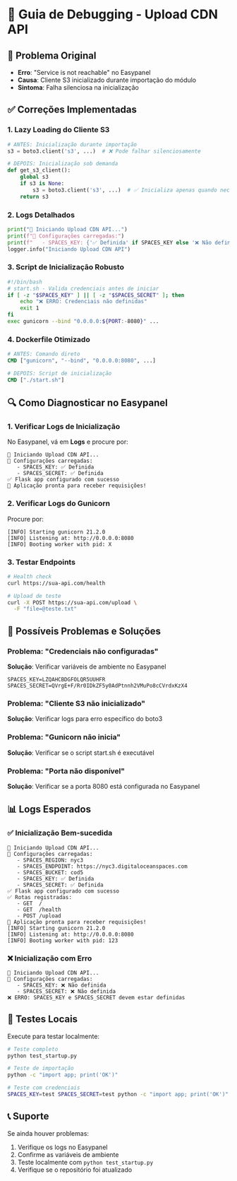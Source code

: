 # 🐛 Guia de Debugging - Upload CDN API

## 🚨 Problema Original
- **Erro**: "Service is not reachable" no Easypanel
- **Causa**: Cliente S3 inicializado durante importação do módulo
- **Sintoma**: Falha silenciosa na inicialização

## ✅ Correções Implementadas

### 1. **Lazy Loading do Cliente S3**
```python
# ANTES: Inicialização durante importação
s3 = boto3.client('s3', ...)  # ❌ Pode falhar silenciosamente

# DEPOIS: Inicialização sob demanda
def get_s3_client():
    global s3
    if s3 is None:
        s3 = boto3.client('s3', ...)  # ✅ Inicializa apenas quando necessário
    return s3
```

### 2. **Logs Detalhados**
```python
print("🚀 Iniciando Upload CDN API...")
print(f"🔧 Configurações carregadas:")
print(f"   - SPACES_KEY: {'✅ Definida' if SPACES_KEY else '❌ Não definida'}")
logger.info("Iniciando Upload CDN API")
```

### 3. **Script de Inicialização Robusto**
```bash
#!/bin/bash
# start.sh - Valida credenciais antes de iniciar
if [ -z "$SPACES_KEY" ] || [ -z "$SPACES_SECRET" ]; then
    echo "❌ ERRO: Credenciais não definidas"
    exit 1
fi
exec gunicorn --bind "0.0.0.0:${PORT:-8080}" ...
```

### 4. **Dockerfile Otimizado**
```dockerfile
# ANTES: Comando direto
CMD ["gunicorn", "--bind", "0.0.0.0:8080", ...]

# DEPOIS: Script de inicialização
CMD ["./start.sh"]
```

## 🔍 Como Diagnosticar no Easypanel

### 1. **Verificar Logs de Inicialização**
No Easypanel, vá em **Logs** e procure por:
```
🚀 Iniciando Upload CDN API...
🔧 Configurações carregadas:
   - SPACES_KEY: ✅ Definida
   - SPACES_SECRET: ✅ Definida
✅ Flask app configurado com sucesso
🚀 Aplicação pronta para receber requisições!
```

### 2. **Verificar Logs do Gunicorn**
Procure por:
```
[INFO] Starting gunicorn 21.2.0
[INFO] Listening at: http://0.0.0.0:8080
[INFO] Booting worker with pid: X
```

### 3. **Testar Endpoints**
```bash
# Health check
curl https://sua-api.com/health

# Upload de teste
curl -X POST https://sua-api.com/upload \
  -F "file=@teste.txt"
```

## 🚨 Possíveis Problemas e Soluções

### Problema: "Credenciais não configuradas"
**Solução**: Verificar variáveis de ambiente no Easypanel
```
SPACES_KEY=LZQAHCBDGFOLQR5UUHFR
SPACES_SECRET=QVrgE+F/Rr0IDkZF5y0AdPtnnh2VMuPo8cCVrdxKzX4
```

### Problema: "Cliente S3 não inicializado"
**Solução**: Verificar logs para erro específico do boto3

### Problema: "Gunicorn não inicia"
**Solução**: Verificar se o script start.sh é executável

### Problema: "Porta não disponível"
**Solução**: Verificar se a porta 8080 está configurada no Easypanel

## 📊 Logs Esperados

### ✅ Inicialização Bem-sucedida
```
🚀 Iniciando Upload CDN API...
🔧 Configurações carregadas:
   - SPACES_REGION: nyc3
   - SPACES_ENDPOINT: https://nyc3.digitaloceanspaces.com
   - SPACES_BUCKET: cod5
   - SPACES_KEY: ✅ Definida
   - SPACES_SECRET: ✅ Definida
✅ Flask app configurado com sucesso
✅ Rotas registradas:
   - GET  /
   - GET  /health
   - POST /upload
🚀 Aplicação pronta para receber requisições!
[INFO] Starting gunicorn 21.2.0
[INFO] Listening at: http://0.0.0.0:8080
[INFO] Booting worker with pid: 123
```

### ❌ Inicialização com Erro
```
🚀 Iniciando Upload CDN API...
🔧 Configurações carregadas:
   - SPACES_KEY: ❌ Não definida
   - SPACES_SECRET: ❌ Não definida
❌ ERRO: SPACES_KEY e SPACES_SECRET devem estar definidas
```

## 🧪 Testes Locais

Execute para testar localmente:
```bash
# Teste completo
python test_startup.py

# Teste de importação
python -c "import app; print('OK')"

# Teste com credenciais
SPACES_KEY=test SPACES_SECRET=test python -c "import app; print('OK')"
```

## 📞 Suporte

Se ainda houver problemas:
1. Verifique os logs no Easypanel
2. Confirme as variáveis de ambiente
3. Teste localmente com `python test_startup.py`
4. Verifique se o repositório foi atualizado
